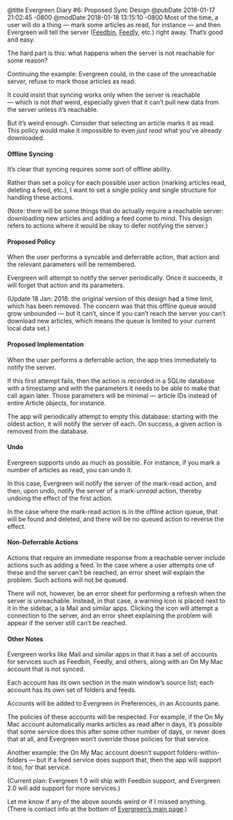 @title Evergreen Diary #6: Proposed Sync Design
@pubDate 2018-01-17 21:02:45 -0800
@modDate 2018-01-18 13:15:10 -0800
Most of the time, a user will do a thing — mark some articles as read, for instance — and then Evergreen will tell the server ([Feedbin](https://feedbin.com/), [Feedly](https://feedly.com/), etc.) right away. That’s good and easy.

The hard part is this: what happens when the server is not reachable for some reason?

Continuing the example: Evergreen could, in the case of the unreachable server, refuse to mark those articles as read.

It could insist that syncing works only when the server is reachable — which is not *that* weird, especially given that it can’t pull new data from the server unless it’s reachable.

But it’s weird enough. Consider that selecting an article marks it as read. This policy would make it impossible to even *just read* what you’ve already downloaded.

#### Offline Syncing

It’s clear that syncing requires some sort of offline ability.

Rather than set a policy for each possible user action (marking articles read, deleting a feed, etc.), I want to set a single policy and single structure for handling these actions.

(Note: there will be some things that do actually require a reachable server: downloading new articles and adding a feed come to mind. This design refers to actions where it would be okay to defer notifying the server.)

#### Proposed Policy

When the user performs a syncable and deferrable action, that action and the relevant parameters will be remembered.

Evergreen will attempt to notify the server periodically. Once it succeeds, it will forget that action and its parameters.

(Update 18 Jan: 2018: the original version of this design had a time limit, which has been removed. The concern was that this offline queue would grow unbounded — but it can’t, since if you can’t reach the server you can’t download new articles, which means the queue is limited to your current local data set.)

#### Proposed Implementation

When the user performs a deferrable action, the app tries immediately to notify the server.

If this first attempt fails, then the action is recorded in a SQLite database with a timestamp and with the parameters it needs to be able to make that call again later. Those parameters will be minimal — article IDs instead of entire Article objects, for instance.

The app will periodically attempt to empty this database: starting with the oldest action, it will notify the server of each. On success, a given action is removed from the database.

#### Undo

Evergreen supports undo as much as possible. For instance, if you mark a number of articles as read, you can undo it.

In this case, Evergreen will notify the server of the mark-read action, and then, upon undo, notify the server of a mark-*unread* action, thereby undoing the effect of the first action.

In the case where the mark-read action is in the offline action queue, that will be found and deleted, and there will be no queued action to reverse the effect.

#### Non-Deferrable Actions

Actions that require an immediate response from a reachable server include actions such as adding a feed. In the case where a user attempts one of these and the server can’t be reached, an error sheet will explain the problem. Such actions will not be queued.

There will not, however, be an error sheet for performing a refresh when the server is unreachable. Instead, in that case, a warning icon is placed next to it in the sidebar, a la Mail and similar apps. Clicking the icon will attempt a connection to the server, and an error sheet explaining the problem will appear if the server still can’t be reached.

#### Other Notes

Evergreen works like Mail and similar apps in that it has a set of accounts for services such as Feedbin, Feedly, and others, along with an On My Mac account that is not synced.

Each account has its own section in the main window’s source list; each account has its own set of folders and feeds.

Accounts will be added to Evergreen in Preferences, in an Accounts pane.

The policies of these accounts will be respected. For example, if the On My Mac account automatically marks articles as read after n days, it’s possible that some service does this after some other number of days, or never does that at all, and Evergreen won’t override those policies for that service.

Another example: the On My Mac account doesn’t support folders-within-folders — but if a feed service does support that, then the app will support it too, for that service.

(Current plan: Evergreen 1.0 will ship with Feedbin support, and Evergreen 2.0 will add support for more services.)

Let me know if any of the above sounds weird or if I missed anything. (There is contact info at the bottom of [Evergreen’s main page](https://ranchero.com/evergreen/).)
